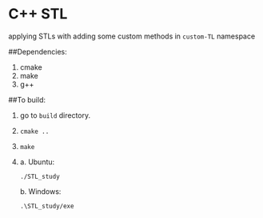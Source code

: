 # C++ STL
applying STLs with adding some custom methods in `custom-TL` namespace


##Dependencies:
1. cmake
2. make
3. g++

##To build:
1. go to `build` directory.
2. ```
   cmake ..
   ```
3. ```
   make
   ```
4.
   a. Ubuntu:
   ```
   ./STL_study
   ```
   b. Windows:
   ```
   .\STL_study/exe
   ```
